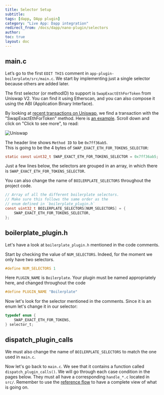 ```yaml
---
title: Selector Setup
subtitle:
tags: [dapp, DApp plugin]
category: "Live App: Dapp integration"
redirect_from: /docs/dapp/nano-plugin/selectors
author:
toc: true
layout: doc
---
```

## main.c

Let’s go to the first `EDIT THIS` comment in `app-plugin-boilerplate/src/main.c`. We start by implementing just a single selector because others are added later.

The first selector (or methodID) to support is `SwapExactEthForToken` from Uniswap V2. 
You can find it using Etherscan, and you can also compose it using the ABI (Application Binary Interface).

By looking at [recent transactions on Uniswap](https://etherscan.io/txs?a=0x7a250d5630b4cf539739df2c5dacb4c659f2488d), we find a transaction with the "SwapExactEthForToken" method. Here is [an example](https://etherscan.io/tx/0x216bfa6fb8488901d168810cda1b716d1abcb002a87c3224180deaff00c950fc). Scroll down and click on "Click to see more", to read:

![Uniswap](/images/uniswap.png)

The header line shows `Method ID` to be `0x7ff36ab5`.  
This is going to be the 4 bytes of `SWAP_EXACT_ETH_FOR_TOKENS_SELECTOR`:
```c
static const uint32_t SWAP_EXACT_ETH_FOR_TOKENS_SELECTOR = 0x7ff36ab5;
```

Just a few lines below, the selectors are grouped in an array, in which there is `SWAP_EXACT_ETH_FOR_TOKENS_SELECTOR`. 

You can also change the name of `BOILERPLATE_SELECTORS` throughout the project code.

```c
// Array of all the different boilerplate selectors. 
// Make sure this follows the same order as the
// enum defined in `boilerplate_plugin.h`
const uint32_t BOILERPLATE_SELECTORS[NUM_SELECTORS] = {
    SWAP_EXACT_ETH_FOR_TOKENS_SELECTOR,
};
```
## boilerplate_plugin.h

Let's have a look at `boilerplate_plugin.h` mentioned in the code comments.

Start by checking the value of `NUM_SELECTORS`. Indeed, for the moment we only have two selectors.
```c
#define NUM_SELECTORS 1
```

Here `PLUGIN_NAME` is `Boilerplate`. Your plugin must be named appropriately here, and changed throughout the code

```c
#define PLUGIN_NAME "Boilerplate"
```

Now let's look for the selector mentioned in the comments. Since it is an enum let's change it in our selector:
```c
typedef enum {
    SWAP_EXACT_ETH_FOR_TOKENS,
} selector_t;
```

## dispatch_plugin_calls 

We must also change the name of `BOILERPLATE_SELECTORS` to match the one used in `main.c`.

Now let's go back to `main.c`. We see that it contains a function called `dispatch_plugin_calls()`. 
We will go through each case condition in the pages below. They must all have a corresponding `handle_*.c` located in `src/`. 
Remember to use the [reference flow](../flow/) to have a complete view of what is going on.

